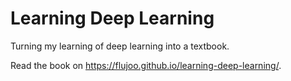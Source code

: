 # Learning Deep Learning

Turning my learning of deep learning into a textbook.

Read the book on <https://flujoo.github.io/learning-deep-learning/>.
